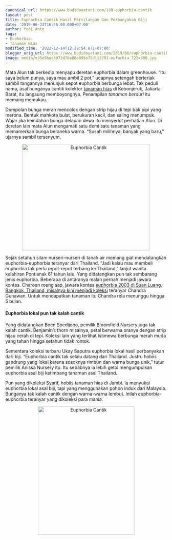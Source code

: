 ```yaml
---
canonical_url: https://www.budidayatani.com/109-euphorbia-cantik
layout: post
title: Euphorbia Cantik Hasil Persilangan Dan Perbanyakan Biji
date: '2019-06-23T16:46:00.000+07:00'
author: Yudi Anto
tags:
- Euphorbia
- Tanaman Hias
modified_time: '2022-12-14T12:29:54.671+07:00'
blogger_orig_url: https://www.budidayatani.com/2019/06/euphorbia-cantik-hasil-persilangan-dan.html
image: media/e35e96ea5973d70e88e095e75d113791-euforbia_722x600.jpg
---
```

<p>Mata Alun tak berkedip menyapu deretan euphorbia dalam greenhouse. &#8220;Itu saya belum punya, saya mau ambil 2 pot,&#8221; ucapnya setengah berteriak sambil tangannya menunjuk sepot euphorbia berbunga lebat. Tak peduli nama, asal bunganya cantik kolektor <a href="https://www.budidayatani.com/hobi/tanaman-hias" style="width: auto !important">tanaman hias</a> di Kebonjeruk, Jakarta Barat, itu langsung memboyongnya. Penampilan <i>tanaman berduri</i> itu memang memukau.</p><p>Dompolan bunga merah mencolok dengan strip hijau di tepi bak pipi yang merona. Bentuk mahkota bulat, berukuran kecil, dan saling menumpuk. Wajar jika keindahan bunga delapan dewa itu menyedot perhatian Alun. Di deretan lain mata Alun mengamati satu demi satu tanaman yang memamerkan bunga beraneka warna. “Susah milihnya, banyak yang baru,” ujarnya sambil tersenyum.</p><div style="clear: both;text-align: center"><a style="margin-left: 1em;margin-right: 1em" href="https://i2.wp.com/1.bp.blogspot.com/-AADLttM1FOk/XQ9BlQQdz9I/AAAAAAAACak/I3_AkXe_3-s1gA5BYkqhOaR1ucCc9KpDQCLcBGAs/s1600/euforbia_722x600.jpg?ssl=1"><img loading="lazy" title="" src="https://i0.wp.com/1.bp.blogspot.com/-AADLttM1FOk/XQ9BlQQdz9I/AAAAAAAACak/I3_AkXe_3-s1gA5BYkqhOaR1ucCc9KpDQCLcBGAs/s400/euforbia_722x600.jpg?resize=400%2C331&amp;ssl=1" alt="Euphorbia Cantik" width="400" height="331" border="0" data-original-height="600" data-original-width="722" data-recalc-dims="1" /></a></div><p>Sejak setahun silam nurseri-nurseri di tanah air memang giat mendatangkan euphorbia-euphorbia teranyar dari Thailand. “Jadi kalau mau membeli euphorbia tak perlu repot-repot terbang ke Thailand,” lanjut wanita kelahiran Pontianak 61 tahun lalu. Yang didatangkan pun tak sembarang jenis euphorbia. Beberapa di antaranya malah pernah menjadi jawara kontes. Charoen roeng sap, jawara kontes <a href="https://www.budidayatani.com/2019/06/koleksi-euphorbia-hasil-silangan-para.html" style="width: auto !important" data-wpil-post-to-="data-wpil-post-to-">euphorbia 2003 di Suan Luang, Bangkok, Thailand, misalnya kini menjadi koleksi</a> teranyar Chandra Gunawan. Untuk mendapatkan tanaman itu Chandra rela menunggu hingga 5 bulan.</p><h4>Euphorbia lokal pun tak kalah cantik</h4><p>Yang didatangkan Boen Soedijono, pemilik Bloomfield Nursery juga tak kalah cantik. Benjamin’s thorn misalnya, petal berwarna oranye dengan strip hijau cerah di tepi. Koleksi lain yang terlihat istimewa berbunga merah muda yang tahan hingga setahun tidak rontok.</p><p>Sementara koleksi terbaru Ukay Saputra euphorbia lokal hasil perbanyakan dari biji. “Euphorbia cantik tak selalu datang dari Thailand. Justru hobiis gandrung yang lokal karena sosoknya rimbun dan warna bunga unik,” tutur pemilik Anissa Nursery itu. Itu sebabnya ia lebih getol mengumpulkan euphorbia asal biji ketimbang tanaman asal Thailand.</p><p>Pun yang dikoleksi Syarif, hobiis tanaman hias di Jambi. Ia menyukai euphorbia lokal asal biji, tapi yang menggunakan pohon induk dari Malaysia. Bunganya tak kalah cantik dengan warna-warna lembut. Inilah euphorbia-euphorbia teranyar yang dikoleksi para mania.</p><div style="clear: both;text-align: center"><a style="margin-left: 1em;margin-right: 1em" href="https://i2.wp.com/1.bp.blogspot.com/-P8gpFnPXE0E/XQ9CwofQU4I/AAAAAAAACas/Yu_LRV_ykpgcyKfJx6CkWE2wuwi6jARpACLcBGAs/s1600/euforbia_452x600.jpg?ssl=1"><img loading="lazy" title="" src="https://i1.wp.com/1.bp.blogspot.com/-P8gpFnPXE0E/XQ9CwofQU4I/AAAAAAAACas/Yu_LRV_ykpgcyKfJx6CkWE2wuwi6jARpACLcBGAs/s400/euforbia_452x600.jpg?resize=301%2C400&amp;ssl=1" alt="Euphorbia Cantik" width="301" height="400" border="0" data-original-height="600" data-original-width="452" data-recalc-dims="1" /></a></div><p>&nbsp;</p>